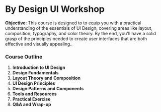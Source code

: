 # By Design UI Workshop

**Objective**: This course is designed to to equip you with a practical understanding of the essentials of UI Design, covering areas like layout, composition, typography, and color theory. By the end, you'll have a solid grasp of the principles needed to create user interfaces that are both effective and visually appealing..

### Course Outline

1. **Introduction to UI Design**
2. **Design Fundamentals**
3. **Layout Theory and Composition**
4. **UI Design Principles**
5. **Design Patterns and Components**
6. **Tools and Resources**
7. **Practical Exercise**
8. **Q&A and Wrap-up**
